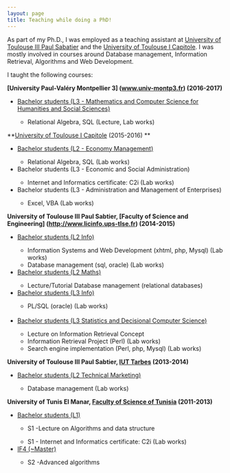 ```yaml
---
layout: page
title: Teaching while doing a PhD!
---
```


As part of my Ph.D., I was employed as a teaching assistant at [University of Toulouse III Paul Sabatier](http://www.univ-tlse3.fr/) and the [University of Toulouse I Capitole](www.ut-capitole.fr). I was mostly involved in courses around Database management, Information Retrieval, Algorithms and Web Development. 

I taught the following courses:

**[University Paul-Valéry Montpellier 3] (www.univ-montp3.fr) (2016-2017)**	
	<ul> 
		<li><a href="http://ufr6.univ-montp3.fr/index.php/licences/94-categorie-licences-miashs" title="L3 miashs">Bachelor students (L3 - Mathematics and Computer Science for Humanities and Social Sciences)</a></li>
		<ul> <li> Relational Algebra, SQL (Lecture, Lab works) </li> </ul> 
	</ul>


**[University of Toulouse I Capitole](www.ut-capitole.fr) (2015-2016)	**
	<ul> 
		<li><a href="http://www.ut-capitole.fr/formations/nos-diplomes/licences/licence-l1-l2-mention-economie-parcours-economie-et-gestion-310345.kjsp" title="L2 Eco Management">Bachelor students (L2 - Economy Management)</a></li>
			<ul> <li> Relational Algebra, SQL (Lab works) </li>  </ul> 
		<li>Bachelor students (L3 - Economic and Social Administration)</li>
			<ul> <li> Internet and Informatics certificate: C2i (Lab works) </li> </ul> 
		<li>Bachelor students (L3 - Administration and Management of Enterprises)</li>
			<ul> <li> Excel, VBA (Lab works) </li>  </ul> 
	</ul>



**University of Toulouse III Paul Sabtier, [Faculty of Science and Engineering] (http://www.licinfo.ups-tlse.fr) (2014-2015)**	
	<ul>
		<li><a href="http://licinfo.deptinfo.fr/" title="L2 Info">Bachelor students (L2 Info)</a></li>
			<ul> 
				<li> Information Systems and Web Development (xhtml, php, Mysql) (Lab works) </li> 
				<li>  Database management (sql, oracle) (Lab works) </li>
			</ul> 
		<li><a href="http://www.math.univ-toulouse.fr/l21/index.php" title="L2 Math"> Bachelor students (L2 Maths)</a></li>
			<ul> <li> Lecture/Tutorial Database management (relational databases) </li></ul> 
			<li><a href="http://www.licinfo.ups-tlse.fr" title="Computer Science Programme">Bachelor students (L3 Info)</a></li>
			<ul clas="level3">
				<li> PL/SQL (oracle) (Lab works)</li>
			</ul>			
			<li><a href="http://www.iupsid.ups-tlse.fr" title="Statistics and Decisional Computer Science">Bachelor students (L3 Statistics and Decisional Computer Science)</a></li>
			<ul clas="level3">
				<li>Lecture on Information Retrieval Concept</li>
				<li>Information Retrieval Project (Perl) (Lab works) </li>
				<li>Search engine implementation (Perl, php, Mysql) (Lab works) </li>
			</ul>
	</ul>


**University of Toulouse III Paul Sabtier, [IUT Tarbes](http://tc.iut-tarbes.fr/index.php) (2013-2014)**
	<ul> 
		<li><a href="http://tc.iut-tarbes.fr/index.php" title="L2 tc">Bachelor students (L2 Technical Marketing)</a></li>
		<ul> <li>  Database management (Lab works) </li></ul> 
	</ul>


**University of Tunis El Manar, [Faculty of Science of Tunisia](http://www.fst.rnu.tn/) (2011-2013)**
<ul> 
	<li><a href="http://www.fst.rnu.tn/fr/" title="L2 Math">Bachelor students (L1)</a></li>
	<ul> <li> S1 -Lecture on Algorithms and data structure </li></ul> 
	<ul> <li> S1 - Internet and Informatics certificate: C2i (Lab works) </li></ul> 
	<li><a href="http://www.fst.rnu.tn/fr/" title="L2 Math">IF4 (~Master) </a></li>								
	<ul> <li> S2 -Advanced algorithms </li></ul> 
</ul>

